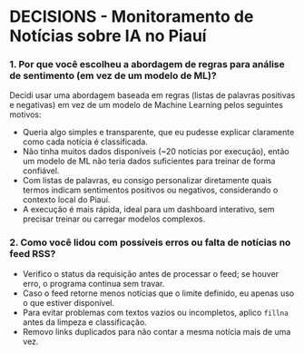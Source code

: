 # DECISIONS - Monitoramento de Notícias sobre IA no Piauí

### 1. Por que você escolheu a abordagem de regras para análise de sentimento (em vez de um modelo de ML)?

Decidi usar uma abordagem baseada em regras (listas de palavras positivas e negativas) em vez de um modelo de Machine Learning pelos seguintes motivos:

- Queria algo simples e transparente, que eu pudesse explicar claramente como cada notícia é classificada.
- Não tinha muitos dados disponíveis (~20 notícias por execução), então um modelo de ML não teria dados suficientes para treinar de forma confiável.
- Com listas de palavras, eu consigo personalizar diretamente quais termos indicam sentimentos positivos ou negativos, considerando o contexto local do Piauí.
- A execução é mais rápida, ideal para um dashboard interativo, sem precisar treinar ou carregar modelos complexos.

### 2. Como você lidou com possíveis erros ou falta de notícias no feed RSS?

- Verifico o status da requisição antes de processar o feed; se houver erro, o programa continua sem travar.
- Caso o feed retorne menos notícias que o limite definido, eu apenas uso o que estiver disponível.
- Para evitar problemas com textos vazios ou incompletos, aplico `fillna` antes da limpeza e classificação.
- Removo links duplicados para não contar a mesma notícia mais de uma vez.